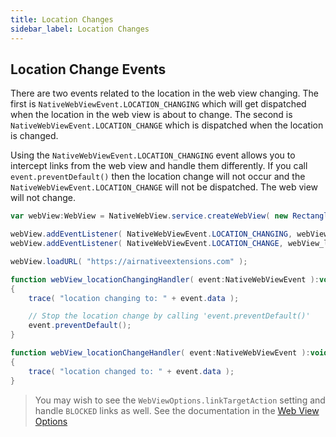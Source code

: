 ```yaml
---
title: Location Changes
sidebar_label: Location Changes
---
```


## Location Change Events

There are two events related to the location in the web view changing. The first is 
`NativeWebViewEvent.LOCATION_CHANGING` which will get dispatched when the location 
in the web view is about to change. The second is `NativeWebViewEvent.LOCATION_CHANGE`
which is dispatched when the location is changed.

Using the `NativeWebViewEvent.LOCATION_CHANGING` event allows you to intercept links 
from the web view and handle them differently. If you call `event.preventDefault()` 
then the location change will not occur and the `NativeWebViewEvent.LOCATION_CHANGE` 
will not be dispatched. The web view will not change.


```actionscript
var webView:WebView = NativeWebView.service.createWebView( new Rectangle( 0, 0, 400, 600 ) ) ;

webView.addEventListener( NativeWebViewEvent.LOCATION_CHANGING, webView_locationChangingHandler );
webView.addEventListener( NativeWebViewEvent.LOCATION_CHANGE, webView_locationChangeHandler );

webView.loadURL( "https://airnativeextensions.com" );

function webView_locationChangingHandler( event:NativeWebViewEvent ):void
{
	trace( "location changing to: " + event.data );

	// Stop the location change by calling 'event.preventDefault()'
	event.preventDefault();
}

function webView_locationChangeHandler( event:NativeWebViewEvent ):void
{
	trace( "location changed to: " + event.data );
}
```



>
> You may wish to see the `WebViewOptions.linkTargetAction` setting and handle `BLOCKED` links as well. See the documentation in the [Web View Options](create-a-webview.md#link-target-action)
>


